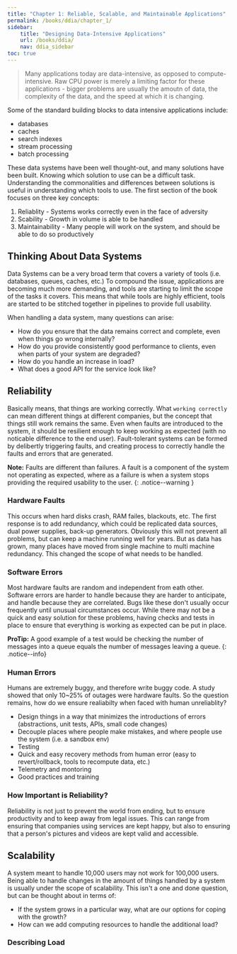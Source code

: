```yaml
---
title: "Chapter 1: Reliable, Scalable, and Maintainable Applications"
permalink: /books/ddia/chapter_1/
sidebar:
    title: "Designing Data-Intensive Applications"
    url: /books/ddia/
    nav: ddia_sidebar
toc: true
---
```


> Many applications today are data-intensive, as opposed to compute-intensive. Raw CPU power is merely a limiting factor for these applications - bigger problems are usually the amoutn of data, the complexity of the data, and the speed at which it is changing.

Some of the standard building blocks to data intensive applications include:
* databases
* caches
* search indexes
* stream processing
* batch processing

These data systems have been well thought-out, and many solutions have been built. Knowing which solution to use can be a difficult task. Understanding the commonalities and differences between solutions is useful in understanding which tools to use. The first section of the book focuses on three key concepts:
1. Reliablity - Systems works correctly even in the face of adversity
2. Scability - Growth in volume is able to be handled
3. Maintainability - Many people will work on the system, and should be able to do so productively

## Thinking About Data Systems

Data Systems can be a very broad term that covers a variety of tools (i.e. databases, queues, caches, etc.) To compound the issue, applications are becoming much more demanding, and tools are starting to limit the scope of the tasks it covers. This means that while tools are highly efficient, tools are started to be stitched together in pipelines to provide full usability.

When handling a data system, many questions can arise:
* How do you ensure that the data remains correct and complete, even when things go wrong internally?
* How do you provide consistently good performance to clients, even when parts of your system are degraded?
* How do you handle an increase in load?
* What does a good API for the service look like?

## Reliability

Basically means, that things are working correctly. What `working correctly` can mean different things at different companies, but the concept that things still work remains the same. Even when faults are introduced to the system, it should be resilient enough to keep working as expected (with no noticable difference to the end user). Fault-tolerant systems can be formed by delibertly triggering faults, and creating process to correctly handle the faults and errors that are generated. 

**Note:** Faults are different than failures. A fault is a component of the system not operating as expected, where as a failure is when a system stops providing the required usability to the user.
{: .notice--warning }

### Hardware Faults

This occurs when hard disks crash, RAM failes, blackouts, etc. The first response is to add redundancy, which could be replicated data sources, dual power supplies, back-up generators. Obviously this will not prevent all problems, but can keep a machine running well for years. But as data has grown, many places have moved from single machine to multi machine redundancy. This changed the scope of what needs to be handled.

### Software Errors

Most hardware faults are random and independent from eath other. Software errors are harder to handle because they are harder to anticipate, and handle because they are correlated. Bugs like these don't usually occur frequently until unusual circumstances occur. While there may not be a quick and easy solution for these problems, having checks and tests in place to ensure that everything is working as expected can be put in place.

**ProTip:** A good example of a test would be checking the number of messages into a queue equals the number of messages leaving a queue.
{: .notice--info}

### Human Errors

Humans are extremely buggy, and therefore write buggy code. A study showed that only 10~25% of outages were hardware faults. So the question remains, how do we ensure realiabilty when faced with human unreliablity?

* Design things in a way that minimizes the introductions of errors (abstractions, unit tests, APIs, small code changes)
* Decouple places where people make mistakes, and where people use the system (i.e. a sandbox env)
* Testing
* Quick and easy recovery methods from human error (easy to revert/rollback, tools to recompute data, etc.)
* Telemetry and montoring
* Good practices and training

### How Important is Reliability?

Reliability is not just to prevent the world from ending, but to ensure productivity and to keep away from legal issues. This can range from ensuring that companies using services are kept happy, but also to ensuring that a person's pictures and videos are kept valid and accessible.

## Scalability

A system meant to handle 10,000 users may not work for 100,000 users. Being able to handle changes in the amount of things handled by a system is usually under the scope of scalability. This isn't a one and done question, but can be thought about in terms of:
* If the system grows in a particular way, what are our options for coping with the growth?
* How can we add computing resources to handle the additional load?

### Describing Load

